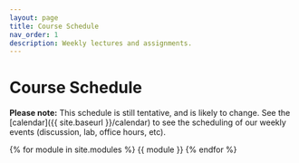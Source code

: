 ```yaml
---
layout: page
title: Course Schedule
nav_order: 1
description: Weekly lectures and assignments.
---
```


# Course Schedule

**Please note:** This schedule is still tentative, and is likely to change. See the [calendar]({{ site.baseurl }}/calendar) to see the scheduling of our weekly events (discussion, lab, office hours, etc).


{% for module in site.modules %}
{{ module }}
{% endfor %}
